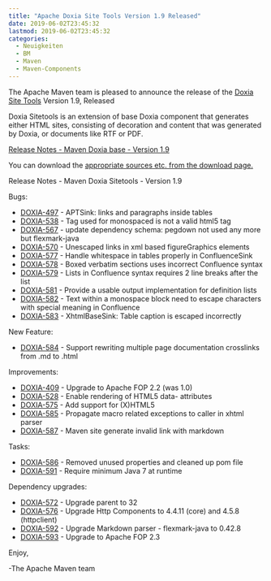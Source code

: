 ```yaml
---
title: "Apache Doxia Site Tools Version 1.9 Released"
date: 2019-06-02T23:45:32
lastmod: 2019-06-02T23:45:32
categories:
  - Neuigkeiten
  - BM
  - Maven
  - Maven-Components
---
```

The Apache Maven team is pleased to announce the release of the 
[Doxia Site Tools](https://maven.apache.org/doxia/doxia-sitetools/) Version 1.9, 
Released

Doxia Sitetools is an extension of base Doxia component that generates either 
HTML sites, consisting of decoration and content that was generated by Doxia, 
or documents like RTF or PDF.

<!-- more -->

[Release Notes - Maven Doxia base - Version 1.9](https://issues.apache.org/jira/secure/ReleaseNote.jspa?projectId=12317320&version=12343094)

 
You can download the [appropriate sources etc. from the download page.][download]
 


Release Notes - Maven Doxia Sitetools - Version 1.9

Bugs:

 * [DOXIA-497](https://issues.apache.org/jira/browse/DOXIA-497) - APTSink: links and paragraphs inside tables
 * [DOXIA-538](https://issues.apache.org/jira/browse/DOXIA-538) - Tag <tt></tt> used for monospaced is not a valid html5 tag
 * [DOXIA-567](https://issues.apache.org/jira/browse/DOXIA-567) - update dependency schema: pegdown not used any more but flexmark-java
 * [DOXIA-570](https://issues.apache.org/jira/browse/DOXIA-570) - Unescaped links in xml based figureGraphics elements
 * [DOXIA-577](https://issues.apache.org/jira/browse/DOXIA-577) - Handle whitespace in tables properly in ConfluenceSink
 * [DOXIA-578](https://issues.apache.org/jira/browse/DOXIA-578) - Boxed verbatim sections uses incorrect Confluence syntax
 * [DOXIA-579](https://issues.apache.org/jira/browse/DOXIA-579) - Lists in Confluence syntax requires 2 line breaks after the list
 * [DOXIA-581](https://issues.apache.org/jira/browse/DOXIA-581) - Provide a usable output implementation for definition lists
 * [DOXIA-582](https://issues.apache.org/jira/browse/DOXIA-582) - Text within a monospace block need to escape characters with special meaning in Confluence
 * [DOXIA-583](https://issues.apache.org/jira/browse/DOXIA-583) - XhtmlBaseSink: Table caption is escaped incorrectly

New Feature:

 * [DOXIA-584](https://issues.apache.org/jira/browse/DOXIA-584) - Support rewriting multiple page documentation crosslinks from .md to .html

Improvements:

 * [DOXIA-409](https://issues.apache.org/jira/browse/DOXIA-409) - Upgrade to Apache FOP 2.2 (was 1.0)
 * [DOXIA-528](https://issues.apache.org/jira/browse/DOXIA-528) - Enable rendering of HTML5 data- attributes
 * [DOXIA-575](https://issues.apache.org/jira/browse/DOXIA-575) - Add support for (X)HTML5
 * [DOXIA-585](https://issues.apache.org/jira/browse/DOXIA-585) - Propagate macro related exceptions to caller in xhtml parser
 * [DOXIA-587](https://issues.apache.org/jira/browse/DOXIA-587) - Maven site generate invalid link with markdown

Tasks:

 * [DOXIA-586](https://issues.apache.org/jira/browse/DOXIA-586) - Removed unused properties and cleaned up pom file
 * [DOXIA-591](https://issues.apache.org/jira/browse/DOXIA-591) - Require minimum Java 7 at runtime

Dependency upgrades:

 * [DOXIA-572](https://issues.apache.org/jira/browse/DOXIA-572) - Upgrade parent to 32
 * [DOXIA-576](https://issues.apache.org/jira/browse/DOXIA-576) - Upgrade Http Components to 4.4.11 (core) and 4.5.8 (httpclient)
 * [DOXIA-592](https://issues.apache.org/jira/browse/DOXIA-592) - Upgrade Markdown parser - flexmark-java to 0.42.8
 * [DOXIA-593](https://issues.apache.org/jira/browse/DOXIA-593) - Upgrade to Apache FOP 2.3


Enjoy,

-The Apache Maven team

[download]: https://maven.apache.org/doxia/doxia-sitetools/download.cgi
